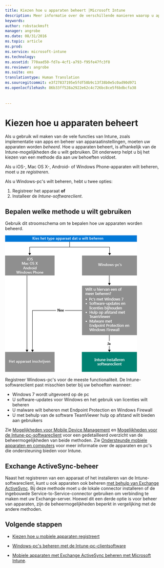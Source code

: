 ```yaml
---
title: Kiezen hoe u apparaten beheert |Microsoft Intune
description: Meer informatie over de verschillende manieren waarop u apparaten kunt registreren en beheren.
keywords: 
author: robstackmsft
manager: angrobe
ms.date: 08/31/2016
ms.topic: article
ms.prod: 
ms.service: microsoft-intune
ms.technology: 
ms.assetid: 770aad50-fd7a-4cf1-a793-f95fe47fc3f8
ms.reviewer: angrobe
ms.suite: ems
translationtype: Human Translation
ms.sourcegitcommit: e3f27837195e5fdf58b9c13f38b0e5c0ad90d971
ms.openlocfilehash: 86b33ff528a2922e62c4c726bc8ce5f6bdbcfa38


---
```


# Kiezen hoe u apparaten beheert

Als u gebruik wil maken van de vele functies van Intune, zoals implementatie van apps en beheer van apparaatinstellingen, moeten uw apparaten worden *beheerd*. Hoe u apparaten beheert, is afhankelijk van de Intune-mogelijkheden die u wilt gebruiken.
Dit onderwerp helpt u bij het kiezen van een methode dia aan uw behoeften voldoet.

Als u iOS-, Mac OS X-, Android- of Windows Phone-apparaten wilt beheren, moet u ze *registreren*.

Als u Windows-pc's wilt beheren, hebt u twee opties:

1. Registreer het apparaat **of**
2. Installeer de *Intune-softwareclient*.

## Bepalen welke methode u wilt gebruiken
Gebruik dit stroomschema om te bepalen hoe uw apparaten worden beheerd.

![Stroomschema om te bepalen hoe apparaten worden beheerd.](./media/choose-manage-method.png)

Registreer Windows-pc's voor de meeste functionaliteit. De Intune-softwareclient past misschien beter bij uw behoeften wanneer:

- Windows 7 wordt uitgevoerd op de pc
- U software-updates voor Windows en het gebruik van licenties wilt beheren
- U malware wilt beheren met Endpoint Protection en Windows Firewall
- U met behulp van de software TeamViewer hulp op afstand wilt bieden aan gebruikers


Zie [Mogelijkheden voor Mobile Device Management](mobile-device-management-capabilities-in-microsoft-intune.md) en [Mogelijkheden voor de Intune-pc-softwareclient](windows-pc-management-capabilities-in-microsoft-intune.md) voor een gedetailleerd overzicht van de beheermogelijkheden van beide methoden.
Zie [Ondersteunde mobiele apparaten en computers](/intune/get-started/supported-mobile-devices-and-computers) voor meer informatie over de apparaten en pc's die ondersteuning bieden voor Intune.


## Exchange ActiveSync-beheer
Naast het registreren van een apparaat of het installeren van de Intune-softwareclient, kunt u ook apparaten ook beheren [met behulp van Exchange ActiveSync](/intune/deploy-use/mobile-device-management-with-exchange-activesync-and-microsoft-intune). Bij deze methode moet u de lokale connector installeren of de ingebouwde Service-to-Service-connector gebruiken om verbinding te maken met uw Exchange-server.
Hoewel dit een derde optie is voor beheer van apparaten, zijn de beheermogelijkheden beperkt in vergelijking met de andere methoden.


## Volgende stappen

- [Kiezen hoe u mobiele apparaten registreert](/intune/get-started/choose-how-to-enroll-devices1)
- [Windows-pc's beheren met de Intune-pc-clientsoftware](/intune/deploy-use/manage-windows-pcs-with-microsoft-intune)



- [Mobiele apparaten met Exchange ActiveSync beheren met Microsoft Intune](/intune/deploy-use/mobile-device-management-with-exchange-activesync-and-microsoft-intune).




<!--HONumber=Aug16_HO5-->


